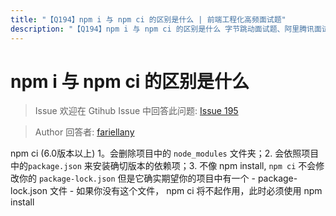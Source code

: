 ```yaml
---
title: "【Q194】npm i 与 npm ci 的区别是什么 | 前端工程化高频面试题"
description: "【Q194】npm i 与 npm ci 的区别是什么 字节跳动面试题、阿里腾讯面试题、美团小米面试题。"
---
```


# npm i 与 npm ci 的区别是什么

> Issue
> 欢迎在 Gtihub Issue 中回答此问题: [Issue 195](https://github.com/shfshanyue/Daily-Question/issues/195)

> Author
> 回答者: [fariellany](https://github.com/fariellany)

npm ci (6.0版本以上)
1。会删除项目中的 `node_modules` 文件夹；2. 会依照项目中的`package.json` 来安装确切版本的依赖项；3. 不像 npm install, `npm ci` 不会修改你的 `package-lock.json` 但是它确实期望你的项目中有一个 - package-lock.json 文件 - 如果你没有这个文件， npm ci 将不起作用，此时必须使用 npm install
